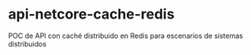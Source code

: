 # api-netcore-cache-redis
POC de API con caché distribuido en Redis para escenarios de sistemas distribuidos
